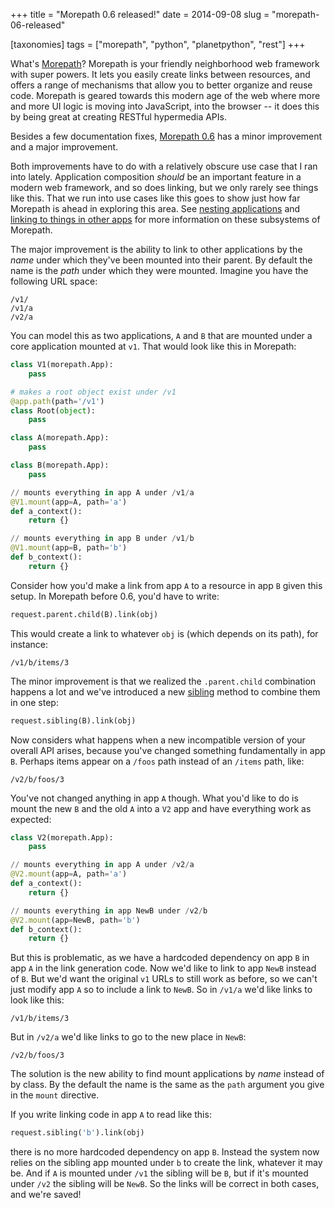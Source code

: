 +++
title = "Morepath 0.6 released!"
date = 2014-09-08
slug = "morepath-06-released"

[taxonomies]
tags = ["morepath", "python", "planetpython", "rest"]
+++

What's [Morepath](http://morepath.readthedocs.org)? Morepath is your
friendly neighborhood web framework with super powers. It lets you
easily create links between resources, and offers a range of mechanisms
that allow you to better organize and reuse code. Morepath is geared
towards this modern age of the web where more and more UI logic is
moving into JavaScript, into the browser -- it does this by being great
at creating RESTful hypermedia APIs.

Besides a few documentation fixes, [Morepath
0.6](http://morepath.readthedocs.org/en/0.6/changes.html) has a minor
improvement and a major improvement.

Both improvements have to do with a relatively obscure use case that I
ran into lately. Application composition _should_ be an important
feature in a modern web framework, and so does linking, but we only
rarely see things like this. That we run into use cases like this goes
to show just how far Morepath is ahead in exploring this area. See
[nesting
applications](http://morepath.readthedocs.org/en/latest/app_reuse.html#nesting-applications)
and [linking to things in other
apps](http://morepath.readthedocs.org/en/latest/app_reuse.html#linking-to-other-mounted-apps)
for more information on these subsystems of Morepath.

The major improvement is the ability to link to other applications by
the _name_ under which they've been mounted into their parent. By
default the name is the _path_ under which they were mounted. Imagine
you have the following URL space:

    /v1/
    /v1/a
    /v2/a

You can model this as two applications, `A` and `B` that are mounted
under a core application mounted at `v1`. That would look like this in
Morepath:

```python
class V1(morepath.App):
    pass

# makes a root object exist under /v1
@app.path(path='/v1')
class Root(object):
    pass

class A(morepath.App):
    pass

class B(morepath.App):
    pass

// mounts everything in app A under /v1/a
@V1.mount(app=A, path='a')
def a_context():
    return {}

// mounts everything in app B under /v1/b
@V1.mount(app=B, path='b')
def b_context():
    return {}
```

Consider how you'd make a link from app `A` to a resource in app `B`
given this setup. In Morepath before 0.6, you'd have to write:

```python
request.parent.child(B).link(obj)
```

This would create a link to whatever `obj` is (which depends on its
path), for instance:

    /v1/b/items/3

The minor improvement is that we realized the `.parent.child`
combination happens a lot and we've introduced a new
[sibling](http://morepath.readthedocs.org/en/latest/api.html#morepath.Request.sibling)
method to combine them in one step:

```python
request.sibling(B).link(obj)
```

Now considers what happens when a new incompatible version of your
overall API arises, because you've changed something fundamentally in
app `B`. Perhaps items appear on a `/foos` path instead of an `/items`
path, like:

    /v2/b/foos/3

You've not changed anything in app `A` though. What you'd like to do is
mount the new `B` and the old `A` into a `V2` app and have everything
work as expected:

```python
class V2(morepath.App):
    pass

// mounts everything in app A under /v2/a
@V2.mount(app=A, path='a')
def a_context():
    return {}

// mounts everything in app NewB under /v2/b
@V2.mount(app=NewB, path='b')
def b_context():
    return {}
```

But this is problematic, as we have a hardcoded dependency on app `B` in
app `A` in the link generation code. Now we'd like to link to app `NewB`
instead of `B`. But we'd want the original `v1` URLs to still work as
before, so we can't just modify app `A` so to include a link to `NewB`.
So in `/v1/a` we'd like links to look like this:

    /v1/b/items/3

But in `/v2/a` we'd like links to go to the new place in `NewB`:

    /v2/b/foos/3

The solution is the new ability to find mount applications by _name_
instead of by class. By the default the name is the same as the `path`
argument you give in the `mount` directive.

If you write linking code in app `A` to read like this:

```python
request.sibling('b').link(obj)
```

there is no more hardcoded dependency on app `B`. Instead the system now
relies on the sibling app mounted under `b` to create the link, whatever
it may be. And if `A` is mounted under `/v1` the sibling will be `B`,
but if it's mounted under `/v2` the sibling will be `NewB`. So the links
will be correct in both cases, and we're saved!
